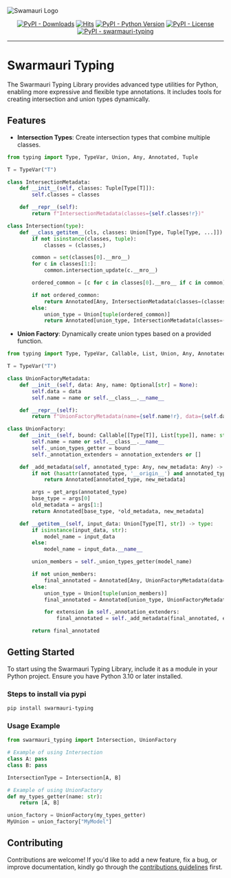 ![Swamauri Logo](https://res.cloudinary.com/dbjmpekvl/image/upload/v1730099724/Swarmauri-logo-lockup-2048x757_hww01w.png)

<p align="center">
    <a href="https://pypi.org/project/swarmauri-typing/">
        <img src="https://img.shields.io/pypi/dm/swarmauri-typing" alt="PyPI - Downloads"/></a>
    <a href="https://hits.sh/github.com/swarmauri/swarmauri-sdk/tree/master/pkgs/typing/">
        <img alt="Hits" src="https://hits.sh/github.com/swarmauri/swarmauri-sdk/tree/master/pkgs/typing.svg"/></a>
    <a href="https://pypi.org/project/swarmauri-typing/">
        <img src="https://img.shields.io/pypi/pyversions/swarmauri-typing" alt="PyPI - Python Version"/></a>
    <a href="https://pypi.org/project/swarmauri-typing/">
        <img src="https://img.shields.io/pypi/l/swarmauri-typing" alt="PyPI - License"/></a>
    <a href="https://pypi.org/project/swarmauri-typing/">
        <img src="https://img.shields.io/pypi/v/swarmauri-typing?label=swarmauri-typing&color=green" alt="PyPI - swarmauri-typing"/></a>
</p>

---

# Swarmauri Typing

The Swarmauri Typing Library provides advanced type utilities for Python, enabling more expressive and flexible type annotations. It includes tools for creating intersection and union types dynamically.

## Features

- **Intersection Types**: Create intersection types that combine multiple classes.

```python
from typing import Type, TypeVar, Union, Any, Annotated, Tuple

T = TypeVar("T")

class IntersectionMetadata:
    def __init__(self, classes: Tuple[Type[T]]):
        self.classes = classes

    def __repr__(self):
        return f"IntersectionMetadata(classes={self.classes!r})"

class Intersection(type):
    def __class_getitem__(cls, classes: Union[Type, Tuple[Type, ...]]) -> type:
        if not isinstance(classes, tuple):
            classes = (classes,)

        common = set(classes[0].__mro__)
        for c in classes[1:]:
            common.intersection_update(c.__mro__)

        ordered_common = [c for c in classes[0].__mro__ if c in common]

        if not ordered_common:
            return Annotated[Any, IntersectionMetadata(classes=(classes))]
        else:
            union_type = Union[tuple(ordered_common)]
            return Annotated[union_type, IntersectionMetadata(classes=(classes))]
```

- **Union Factory**: Dynamically create union types based on a provided function.

```python
from typing import Type, TypeVar, Callable, List, Union, Any, Annotated, get_args, Optional

T = TypeVar("T")

class UnionFactoryMetadata:
    def __init__(self, data: Any, name: Optional[str] = None):
        self.data = data
        self.name = name or self.__class__.__name__

    def __repr__(self):
        return f"UnionFactoryMetadata(name={self.name!r}, data={self.data!r})"

class UnionFactory:
    def __init__(self, bound: Callable[[Type[T]], List[type]], name: str = None, annotation_extenders: List[Any] = None):
        self.name = name or self.__class__.__name__
        self._union_types_getter = bound
        self._annotation_extenders = annotation_extenders or []

    def _add_metadata(self, annotated_type: Any, new_metadata: Any) -> Any:
        if not (hasattr(annotated_type, '__origin__') and annotated_type.__origin__ is Annotated):
            return Annotated[annotated_type, new_metadata]

        args = get_args(annotated_type)
        base_type = args[0]
        old_metadata = args[1:]
        return Annotated[base_type, *old_metadata, new_metadata]

    def __getitem__(self, input_data: Union[Type[T], str]) -> type:
        if isinstance(input_data, str):
            model_name = input_data
        else:
            model_name = input_data.__name__

        union_members = self._union_types_getter(model_name)

        if not union_members:
            final_annotated = Annotated[Any, UnionFactoryMetadata(data=model_name, name=self.name)]
        else:
            union_type = Union[tuple(union_members)]
            final_annotated = Annotated[union_type, UnionFactoryMetadata(data=model_name, name=self.name)]

            for extension in self._annotation_extenders:
                final_annotated = self._add_metadata(final_annotated, extension)

        return final_annotated
```

## Getting Started

To start using the Swarmauri Typing Library, include it as a module in your Python project. Ensure you have Python 3.10 or later installed.

### Steps to install via pypi

```sh
pip install swarmauri-typing
```

### Usage Example

```python
from swarmauri_typing import Intersection, UnionFactory

# Example of using Intersection
class A: pass
class B: pass

IntersectionType = Intersection[A, B]

# Example of using UnionFactory
def my_types_getter(name: str):
    return [A, B]

union_factory = UnionFactory(my_types_getter)
MyUnion = union_factory["MyModel"]
```


## Contributing

Contributions are welcome! If you'd like to add a new feature, fix a bug, or improve documentation, kindly go through the [contributions guidelines](https://github.com/swarmauri/swarmauri-sdk/blob/master/contributing.md) first.

